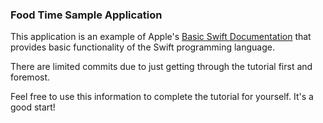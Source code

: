 ### Food Time Sample Application

This application is an example of Apple's [Basic Swift Documentation](https://developer.apple.com/library/content/referencelibrary/GettingStarted/DevelopiOSAppsSwift/index.html#//apple_ref/doc/uid/TP40015214-CH2-SW1) that provides basic functionality of the Swift programming language.

There are limited commits due to just getting through the tutorial first and foremost.

Feel free to use this information to complete the tutorial for yourself. It's a good start!
